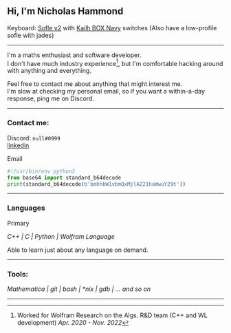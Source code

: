 ## Hi, I'm Nicholas Hammond

Keyboard: [Sofle v2](https://github.com/josefadamcik/SofleKeyboard)
with [Kailh BOX Navy](https://switches.mx/kailh-box-navy) switches
(Also have a low-profile sofle with jades)

---

I'm a maths enthusiast and software developer. \
I don't have much industry experience[^1], but I'm comfortable hacking around with anything and everything.

Feel free to contact me about anything that might interest me.\
I'm slow at checking my personal email, so if you want a within-a-day response, ping me on Discord.

---
### Contact me:
Discord: `null#0999` \
[linkedin][linkedin]

<p class="codeblock-label">Email</p>

```python
#!/usr/bin/env python3
from base64 import standard_b64decode
print(standard_b64decode(b'bmhhbW1vbmQxMjlAZ21haWwuY29t'))
```

---
### Languages
Primary

*C++ | C | Python | Wolfram Language*

Able to learn just about any language on demand.

---
### Tools:

*Mathematica | git | bash | \*nix | gdb | ... and so on*

---

[^1]: Worked for Wolfram Research on the Algs. R&D team (C++ and WL development) _Apr. 2020 - Nov. 2022_

[//]: # (Some Defines)

[linkedin]: www.linkedin.com/in/nicholas-hammond-31621a186
